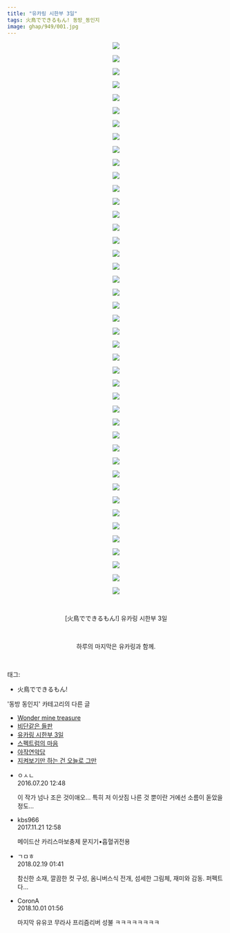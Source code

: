 ```yaml
---
title: "유카링 시한부 3일"
tags: 火鳥でできるもん! 동방_동인지
image: ghap/949/001.jpg
---
```

<div class="article">
<p style="text-align: center; clear: none; float: none;"><img src="{{ site.nasurl }}/ghap/949/001.jpg"/></p>
<p style="text-align: center; clear: none; float: none;"><img src="{{ site.nasurl }}/ghap/949/002.jpg"/></p>
<p style="text-align: center; clear: none; float: none;"><img src="{{ site.nasurl }}/ghap/949/003.jpg"/></p>
<p style="text-align: center; clear: none; float: none;"><img src="{{ site.nasurl }}/ghap/949/004.jpg"/></p>
<p style="text-align: center; clear: none; float: none;"><img src="{{ site.nasurl }}/ghap/949/005.jpg"/></p>
<p style="text-align: center; clear: none; float: none;"><img src="{{ site.nasurl }}/ghap/949/006.jpg"/></p>
<p style="text-align: center; clear: none; float: none;"><img src="{{ site.nasurl }}/ghap/949/007.jpg"/></p>
<p style="text-align: center; clear: none; float: none;"><img src="{{ site.nasurl }}/ghap/949/008.jpg"/></p>
<p style="text-align: center; clear: none; float: none;"><img src="{{ site.nasurl }}/ghap/949/009.jpg"/></p>
<p style="text-align: center; clear: none; float: none;"><img src="{{ site.nasurl }}/ghap/949/010.jpg"/></p>
<p style="text-align: center; clear: none; float: none;"><img src="{{ site.nasurl }}/ghap/949/011.jpg"/></p>
<p style="text-align: center; clear: none; float: none;"><img src="{{ site.nasurl }}/ghap/949/012.jpg"/></p>
<p style="text-align: center; clear: none; float: none;"><img src="{{ site.nasurl }}/ghap/949/013.jpg"/></p>
<p style="text-align: center; clear: none; float: none;"><img src="{{ site.nasurl }}/ghap/949/014.jpg"/></p>
<p style="text-align: center; clear: none; float: none;"><img src="{{ site.nasurl }}/ghap/949/015.jpg"/></p>
<p style="text-align: center; clear: none; float: none;"><img src="{{ site.nasurl }}/ghap/949/016.jpg"/></p>
<p style="text-align: center; clear: none; float: none;"><img src="{{ site.nasurl }}/ghap/949/017.jpg"/></p>
<p style="text-align: center; clear: none; float: none;"><img src="{{ site.nasurl }}/ghap/949/018.jpg"/></p>
<p style="text-align: center; clear: none; float: none;"><img src="{{ site.nasurl }}/ghap/949/019.jpg"/></p>
<p style="text-align: center; clear: none; float: none;"><img src="{{ site.nasurl }}/ghap/949/020.jpg"/></p>
<p style="text-align: center; clear: none; float: none;"><img src="{{ site.nasurl }}/ghap/949/021.jpg"/></p>
<p style="text-align: center; clear: none; float: none;"><img src="{{ site.nasurl }}/ghap/949/022.jpg"/></p>
<p style="text-align: center; clear: none; float: none;"><img src="{{ site.nasurl }}/ghap/949/023.jpg"/></p>
<p style="text-align: center; clear: none; float: none;"><img src="{{ site.nasurl }}/ghap/949/024.jpg"/></p>
<p style="text-align: center; clear: none; float: none;"><img src="{{ site.nasurl }}/ghap/949/025.jpg"/></p>
<p style="text-align: center; clear: none; float: none;"><img src="{{ site.nasurl }}/ghap/949/026.jpg"/></p>
<p style="text-align: center; clear: none; float: none;"><img src="{{ site.nasurl }}/ghap/949/027.jpg"/></p>
<p style="text-align: center; clear: none; float: none;"><img src="{{ site.nasurl }}/ghap/949/028.jpg"/></p>
<p style="text-align: center; clear: none; float: none;"><img src="{{ site.nasurl }}/ghap/949/029.jpg"/></p>
<p style="text-align: center; clear: none; float: none;"><img src="{{ site.nasurl }}/ghap/949/030.jpg"/></p>
<p style="text-align: center; clear: none; float: none;"><img src="{{ site.nasurl }}/ghap/949/031.jpg"/></p>
<p style="text-align: center; clear: none; float: none;"><img src="{{ site.nasurl }}/ghap/949/032.jpg"/></p>
<p style="text-align: center; clear: none; float: none;"><img src="{{ site.nasurl }}/ghap/949/033.jpg"/></p>
<p style="text-align: center; clear: none; float: none;"><img src="{{ site.nasurl }}/ghap/949/034.jpg"/></p>
<p style="text-align: center; clear: none; float: none;"><img src="{{ site.nasurl }}/ghap/949/035.jpg"/></p>
<p style="text-align: center; clear: none; float: none;"><img src="{{ site.nasurl }}/ghap/949/036.jpg"/></p>
<p style="text-align: center; clear: none; float: none;"><img src="{{ site.nasurl }}/ghap/949/037.jpg"/></p>
<p style="text-align: center; clear: none; float: none;"><img src="{{ site.nasurl }}/ghap/949/038.jpg"/></p>
<p style="text-align: center; clear: none; float: none;"><img src="{{ site.nasurl }}/ghap/949/039.jpg"/></p>
<p style="text-align: center; clear: none; float: none;"><img src="{{ site.nasurl }}/ghap/949/040.jpg"/></p>
<p style="text-align: center; clear: none; float: none;"><img src="{{ site.nasurl }}/ghap/949/041.jpg"/></p>
<p style="text-align: center; clear: none; float: none;"><img src="{{ site.nasurl }}/ghap/949/042.jpg"/></p>
<p style="text-align: center; clear: none; float: none;"><img src="{{ site.nasurl }}/ghap/949/043.jpg"/></p>
<p style="text-align: center; clear: none; float: none;"><br/></p>
<p style="text-align: center; clear: none; float: none;">[火鳥でできるもん!] 유카링 시한부 3일</p>
<p style="text-align: center; clear: none; float: none;"><br/></p>
<p style="text-align: center; clear: none; float: none;">하루의 마지막은 유카링과 함께.</p>
<p><br/></p>
</div><div class="tagTrail">
<p>태그: </p>
<ul>
<li>火鳥でできるもん!</li>
</ul>
</div><div class="another">
<p>'동방 동인지' 카테고리의 다른 글</p>
<ul>
<li><a href="/2016-07-20-ghap_951">Wonder mine treasure</a></li>
<li><a href="/2016-07-20-ghap_950">비단같은 들판</a></li>
<li><a href="/2016-07-20-ghap_949">유카링 시한부 3일</a></li>
<li><a href="/2016-07-20-ghap_948">스펙트럼의 마음</a></li>
<li><a href="/2016-07-20-ghap_947">야작연악담</a></li>
<li><a href="/2016-07-20-ghap_945">지켜보기만 하는 건 오늘로 그만</a></li>
</ul>
</div><div class="cb_module cb_fluid">
<div class="cb_wrt cb_profile">
<div class="comment">
<ul>
<li class="cb_thumb_off" id="comment14760366">
<div class="cb_comment_area">
<div class="cb_info_area">
<div class="cb_section">
<span class="cb_nick_name">ㅇㅅㄴ</span>
</div>
<div class="cb_section">
<span class="cb_date">2016.07.20 12:48 </span>
</div>
</div>
<div class="cb_dsc_comment">
<p class="cb_dsc">
											이 작가 넘나 조은 것이애오... 특히 저 이삿짐 나른 것 뿐이란 거에선 소름이 돋았을 정도...
										</p>
</div>
</div></li>
<li class="cb_thumb_off" id="comment15134190">
<div class="cb_comment_area">
<div class="cb_info_area">
<div class="cb_section">
<span class="cb_nick_name">kbs966</span>
</div>
<div class="cb_section">
<span class="cb_date">2017.11.21 12:58 </span>
</div>
</div>
<div class="cb_dsc_comment">
<p class="cb_dsc">
											메이드산 카리스마보충제 문지기•흡혈귀전용
										</p>
</div>
</div></li>
<li class="cb_thumb_off" id="comment15202340">
<div class="cb_comment_area">
<div class="cb_info_area">
<div class="cb_section">
<span class="cb_nick_name">ㄱㅁㅎ</span>
</div>
<div class="cb_section">
<span class="cb_date">2018.02.19 01:41 </span>
</div>
</div>
<div class="cb_dsc_comment">
<p class="cb_dsc">
											참신한 소재, 깔끔한 컷 구성, 옴니버스식 전개, 섬세한 그림체, 재미와 감동. 퍼펙트다...
										</p>
</div>
</div></li>
<li class="cb_thumb_off" id="comment15342527">
<div class="cb_comment_area">
<div class="cb_info_area">
<div class="cb_section">
<span class="cb_nick_name">CoronA</span>
</div>
<div class="cb_section">
<span class="cb_date">2018.10.01 01:56 </span>
</div>
</div>
<div class="cb_dsc_comment">
<p class="cb_dsc">
											마지막 유유코 무라사 프리즘리버 성불 ㅋㅋㅋㅋㅋㅋㅋㅋ
										</p>
</div>
</div></li>
</ul>
</div>
</div><!-- commentList close -->
</div>